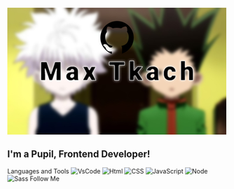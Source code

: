 [![Header](https://github.com/maxtkach/maxtkach/blob/main/assets/1.jpg)]()

## I'm a Pupil, Frontend Developer!

Languages and Tools
![VsCode](https://img.shields.io/badge/-VsCode-fffe86?style=for-the-badge&logo=VsCode)
![Html](https://img.shields.io/badge/-Html-?style=for-the-badge&logo=Html)
![CSS](https://img.shields.io/badge/-CSS-?style=for-the-badge&logo=CSS)
![JavaScript](https://img.shields.io/badge/-JavaScript-?style=for-the-badge&logo=JavaScript)
![Node](https://img.shields.io/badge/-Node-?style=for-the-badge&logo=Node)
![Sass](https://img.shields.io/badge/-Sass-?style=for-the-badge&logo=Sass)
Follow Me
